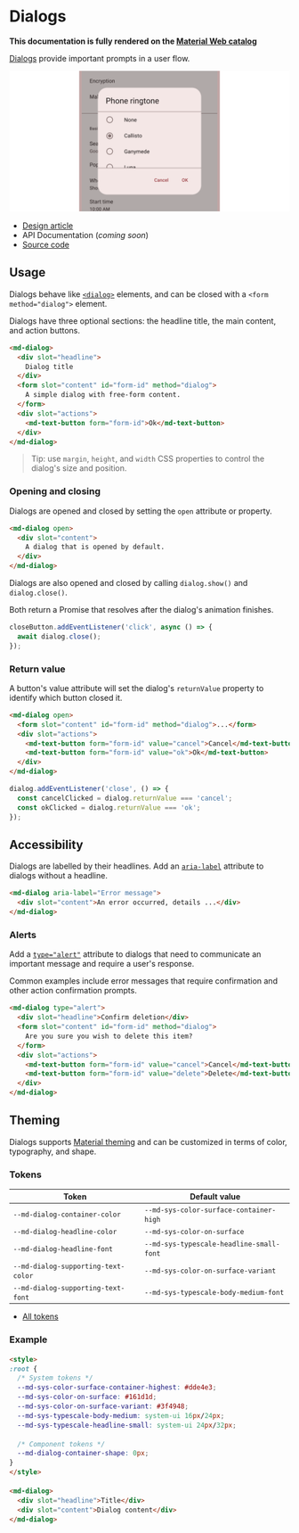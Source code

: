 <!-- catalog-only-start --><!-- ---
name: Dialogs
dirname: dialog
-----><!-- catalog-only-end -->

<catalog-component-header image-align="start">
<catalog-component-header-title slot="title">

# Dialogs

<!--*
# Document freshness: For more information, see go/fresh-source.
freshness: { owner: 'lizmitchell' reviewed: '2023-08-08' }
tag: 'docType:reference'
*-->

<!-- no-catalog-start -->

<!-- go/md-dialog -->

<!-- [TOC] -->

<!-- external-only-start -->
**This documentation is fully rendered on the
[Material Web catalog](https://material-web.dev/components/dialog/)**
<!-- external-only-end -->

<!-- no-catalog-end -->

[Dialogs](https://m3.material.io/components/dialogs)<!-- {.external} --> provide
important prompts in a user flow.

</catalog-component-header-title>

<img class="hero" src="images/dialog/hero.png" alt="A dialog displaying phone ringtone options."
title="A dialog">

</catalog-component-header>

*   [Design article](https://m3.material.io/components/dialogs) <!-- {.external} -->
*   API Documentation (*coming soon*)
*   [Source code](https://github.com/material-components/material-web/tree/main/dialog)
    <!-- {.external} -->

<!-- catalog-only-start -->

<!--

## Interactive Demo

{% playgroundexample dirname=dirname %}

-->

<!-- catalog-only-end -->

## Usage

Dialogs behave like
[`<dialog>`](https://developer.mozilla.org/en-US/docs/Web/API/HTMLDialogElement)<!-- {.external} -->
elements, and can be closed with a `<form method="dialog">` element.

Dialogs have three optional sections: the headline title, the main content, and
action buttons.

```html
<md-dialog>
  <div slot="headline">
    Dialog title
  </div>
  <form slot="content" id="form-id" method="dialog">
    A simple dialog with free-form content.
  </form>
  <div slot="actions">
    <md-text-button form="form-id">Ok</md-text-button>
  </div>
</md-dialog>
```

<!-- no-catalog-start -->
<!-- TODO: add image -->
<!-- no-catalog-end -->
<!-- catalog-only-start -->

<!--

<div class="figure-wrapper">
  <figure
      style="justify-content:center;"
      aria-label="">
    TODO: update figure
  </figure>
</div>

-->

<!-- catalog-only-end -->

> Tip: use `margin`, `height`, and `width` CSS properties to control the
> dialog's size and position.

### Opening and closing

Dialogs are opened and closed by setting the `open` attribute or property.

```html
<md-dialog open>
  <div slot="content">
    A dialog that is opened by default.
  </div>
</md-dialog>
```

Dialogs are also opened and closed by calling `dialog.show()` and
`dialog.close()`.

Both return a Promise that resolves after the dialog's animation finishes.

```ts
closeButton.addEventListener('click', async () => {
  await dialog.close();
});
```

### Return value

A button's value attribute will set the dialog's `returnValue` property to
identify which button closed it.

```html
<md-dialog open>
  <form slot="content" id="form-id" method="dialog">...</form>
  <div slot="actions">
    <md-text-button form="form-id" value="cancel">Cancel</md-text-button>
    <md-text-button form="form-id" value="ok">Ok</md-text-button>
  </div>
</md-dialog>
```

```ts
dialog.addEventListener('close', () => {
  const cancelClicked = dialog.returnValue === 'cancel';
  const okClicked = dialog.returnValue === 'ok';
});
```

## Accessibility

Dialogs are labelled by their headlines. Add an
[`aria-label`](https://developer.mozilla.org/en-US/docs/Web/Accessibility/ARIA/Attributes/aria-label)<!-- {.external} -->
attribute to dialogs without a headline.

```html
<md-dialog aria-label="Error message">
  <div slot="content">An error occurred, details ...</div>
</md-dialog>
```

### Alerts

Add a
[`type="alert"`](https://developer.mozilla.org/en-US/docs/Web/Accessibility/ARIA/Roles/alertdialog_role)
attribute to dialogs that need to communicate an important message and require a
user's response.

Common examples include error messages that require confirmation and other
action confirmation prompts.

```html
<md-dialog type="alert">
  <div slot="headline">Confirm deletion</div>
  <form slot="content" id="form-id" method="dialog">
    Are you sure you wish to delete this item?
  </form>
  <div slot="actions">
    <md-text-button form="form-id" value="cancel">Cancel</md-text-button>
    <md-text-button form="form-id" value="delete">Delete</md-text-button>
  </div>
</md-dialog>
```

## Theming

Dialogs supports [Material theming](../theming/README.md) and can be customized
in terms of color, typography, and shape.

### Tokens

Token                               | Default value
----------------------------------- | ---------------------------------------
`--md-dialog-container-color`       | `--md-sys-color-surface-container-high`
`--md-dialog-headline-color`        | `--md-sys-color-on-surface`
`--md-dialog-headline-font`         | `--md-sys-typescale-headline-small-font`
`--md-dialog-supporting-text-color` | `--md-sys-color-on-surface-variant`
`--md-dialog-supporting-text-font`  | `--md-sys-typescale-body-medium-font`

*   [All tokens](https://github.com/material-components/material-web/blob/main/tokens/_md-comp-dialog.scss)
    <!-- {.external} -->

### Example

<!-- no-catalog-start -->
<!-- TODO: add image -->
<!-- no-catalog-end -->
<!-- catalog-only-start -->

<!--

<div class="figure-wrapper">
  <figure
      style="justify-content:center;"
      aria-label="">
    TODO: update figure
  </figure>
</div>

-->

<!-- catalog-only-end -->

```html
<style>
:root {
  /* System tokens */
  --md-sys-color-surface-container-highest: #dde4e3;
  --md-sys-color-on-surface: #161d1d;
  --md-sys-color-on-surface-variant: #3f4948;
  --md-sys-typescale-body-medium: system-ui 16px/24px;
  --md-sys-typescale-headline-small: system-ui 24px/32px;

  /* Component tokens */
  --md-dialog-container-shape: 0px;
}
</style>

<md-dialog>
  <div slot="headline">Title</div>
  <div slot="content">Dialog content</div>
</md-dialog>
```
